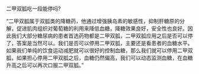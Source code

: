 二甲双胍吃一段能停吗?

“二甲双胍属于双胍类的降糖药，他通过增强胰岛素的敏感性，抑制肝糖原的分解，促进肌肉组织对葡萄糖的利用来降低血糖，降糖效果良好，安全性也良好。因此我们大部分糖尿病的患者首选药物都是二甲双胍，二甲双胍应用之后是否可以停了，答案是当然可以。我们是否可以停用二甲双胍，主要还是看患者的血糖水平。如果我们单纯的饮食运动减肥就可以很好的控制血糖，那么我们就可以停用二甲双胍，如果担心停用二甲双胍之后，血糖仍然偏高，我们可以动态监测血糖，在血糖升高之后可以再次口服二甲双胍。”

